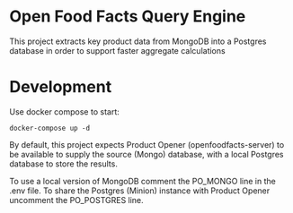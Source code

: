 # Open Food Facts Query Engine
This project extracts key product data from MongoDB into a Postgres database in order to support faster aggregate calculations

# Development
Use docker compose to start:

```
docker-compose up -d
```

By default, this project expects Product Opener (openfoodfacts-server) to be available to supply the source (Mongo) database, with a local Postgres database to store the results.

To use a local version of MongoDB comment the PO_MONGO line in the .env file. To share the Postgres (Minion) instance with Product Opener uncomment the PO_POSTGRES line.
